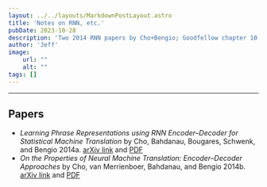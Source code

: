 ```yaml
---
layout: ../../layouts/MarkdownPostLayout.astro
title: 'Notes on RNN, etc.'
pubDate: 2023-10-28
description: 'Two 2014 RNN papers by Cho+Bengio; Goodfellow chapter 10'
author: 'Jeff'
image:
    url: ""
    alt: ""
tags: []
---
```


***
## Papers
* *Learning Phrase Representations using RNN Encoder–Decoder for Statistical Machine Translation* by Cho, Bahdanau, Bougares, Schwenk, and Bengio 2014a. [arXiv link](https://arxiv.org/abs/1406.1078) and [PDF](https://arxiv.org/pdf/1406.1078.pdf)
* *On the Properties of Neural Machine Translation: Encoder–Decoder Approaches* by Cho, van Merrienboer, Bahdanau, and Bengio 2014b. [arXiv link](https://arxiv.org/abs/1409.1259) and [PDF](https://arxiv.org/pdf/1409.1259.pdf)
